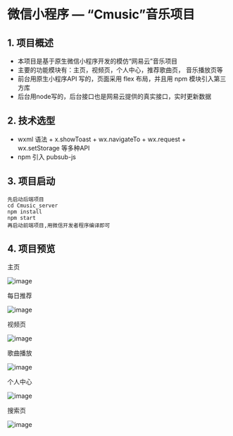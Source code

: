 # 微信小程序 — “Cmusic”音乐项目

## 1. 项目概述

- 本项目是基于原生微信小程序开发的模仿“网易云”音乐项目
- 主要的功能模块有：主页，视频页，个人中心，推荐歌曲页， 音乐播放页等
- 前台用原生小程序API 写的，页面采用 flex 布局，并且用 npm 模块引入第三方库
- 后台用node写的，后台接口也是网易云提供的真实接口，实时更新数据

## 2. 技术选型

- wxml 语法 + x.showToast + wx.navigateTo + wx.request + wx.setStorage 等多种API
- npm 引入 pubsub-js 

## 3. 项目启动

```
先启动后端项目
cd Cmusic_server
npm install 
npm start
再启动前端项目,用微信开发者程序编译即可
```

## 4. 项目预览

主页

![image](/imgs/1.jpg)

每日推荐

![image](/imgs/2.jpg)

视频页

![image](/imgs/3.jpg)

歌曲播放

![image](/imgs/4.jpg)

个人中心

![image](/imgs/5.jpg)

搜索页

![image](/imgs/6.jpg)

